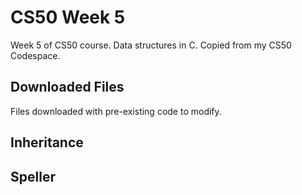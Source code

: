 # CS50 Week 5
Week 5 of CS50 course. Data structures in C. Copied from my CS50 Codespace.

## Downloaded Files
Files downloaded with pre-existing code to modify.

## Inheritance


## Speller

